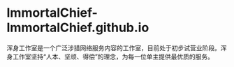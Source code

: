 # ImmortalChief-ImmortalChief.github.io
浑身工作室是一个广泛涉猎网络服务内容的工作室，目前处于初步试营业阶段。浑身工作室坚持“人本、坚顽、得偿”的理念，为每一位单主提供最优质的服务。
